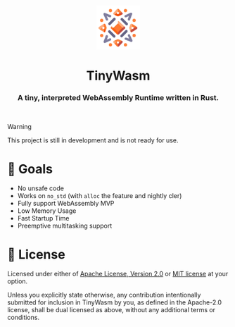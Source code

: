 <p align="center">
    <img src="./tinywasm.png" width="100px">
    <h1 align="center">TinyWasm</h1>
    <h3 align="center">A tiny, interpreted WebAssembly Runtime written in Rust.</h3>
</p>

<br/>

> [!WARNING]  
> This project is still in development and is not ready for use.

# 🎯 Goals

* No unsafe code
* Works on `no_std` (with `alloc` the feature and nightly cler)
* Fully support WebAssembly MVP
* Low Memory Usage
* Fast Startup Time
* Preemptive multitasking support


# 📄 License

Licensed under either of [Apache License, Version 2.0](./LICENSE-APACHE) or [MIT license](./LICENSE-MIT) at your option.

Unless you explicitly state otherwise, any contribution intentionally submitted for inclusion in TinyWasm by you, as defined in the Apache-2.0 license, shall be dual licensed as above, without any additional terms or conditions. 